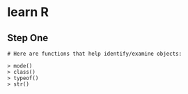 # learn R

## Step One
```
# Here are functions that help identify/examine objects:

> mode()
> class()
> typeof()
> str()
```

